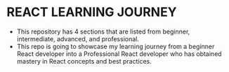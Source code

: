 # REACT LEARNING JOURNEY

- This repository has 4 sections that are listed from beginner, intermediate, advanced, and professional.
- This repo is going to showcase my learning journey from a beginner React developer into a Professional React developer who has obtained mastery in React concepts and best practices.